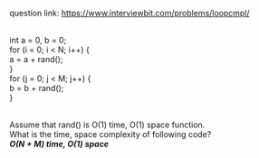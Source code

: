 question link: https://www.interviewbit.com/problems/loopcmpl/  <br><br>


int a = 0, b = 0; <br>
for (i = 0; i < N; i++) { <br>
  a = a + rand(); <br>
} <br>
for (j = 0; j < M; j++) { <br>
  b = b + rand(); <br>
} <br><br>


Assume that rand() is O(1) time, O(1) space function. <br>
What is the time, space complexity of following code? <br>
***O(N + M) time, O(1) space***
